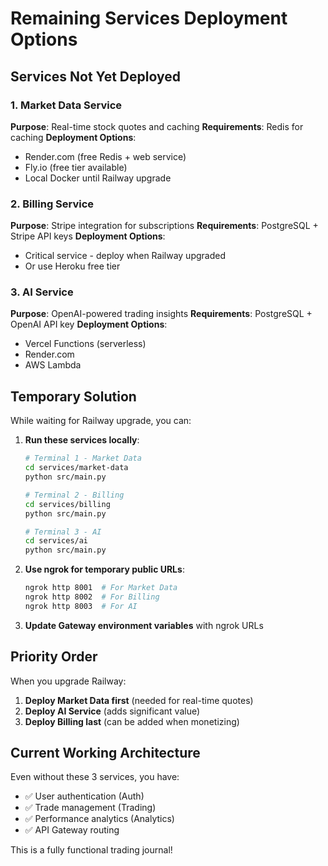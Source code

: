 # Remaining Services Deployment Options

## Services Not Yet Deployed

### 1. Market Data Service
**Purpose**: Real-time stock quotes and caching
**Requirements**: Redis for caching
**Deployment Options**:
- Render.com (free Redis + web service)
- Fly.io (free tier available)
- Local Docker until Railway upgrade

### 2. Billing Service  
**Purpose**: Stripe integration for subscriptions
**Requirements**: PostgreSQL + Stripe API keys
**Deployment Options**:
- Critical service - deploy when Railway upgraded
- Or use Heroku free tier

### 3. AI Service
**Purpose**: OpenAI-powered trading insights
**Requirements**: PostgreSQL + OpenAI API key
**Deployment Options**:
- Vercel Functions (serverless)
- Render.com
- AWS Lambda

## Temporary Solution

While waiting for Railway upgrade, you can:

1. **Run these services locally**:
   ```bash
   # Terminal 1 - Market Data
   cd services/market-data
   python src/main.py
   
   # Terminal 2 - Billing
   cd services/billing
   python src/main.py
   
   # Terminal 3 - AI
   cd services/ai
   python src/main.py
   ```

2. **Use ngrok for temporary public URLs**:
   ```bash
   ngrok http 8001  # For Market Data
   ngrok http 8002  # For Billing
   ngrok http 8003  # For AI
   ```

3. **Update Gateway environment variables** with ngrok URLs

## Priority Order

When you upgrade Railway:

1. **Deploy Market Data first** (needed for real-time quotes)
2. **Deploy AI Service** (adds significant value)
3. **Deploy Billing last** (can be added when monetizing)

## Current Working Architecture

Even without these 3 services, you have:
- ✅ User authentication (Auth)
- ✅ Trade management (Trading)
- ✅ Performance analytics (Analytics)
- ✅ API Gateway routing

This is a fully functional trading journal!